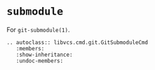 # `submodule`

For `git-submodule(1)`.

```{eval-rst}
.. autoclass:: libvcs.cmd.git.GitSubmoduleCmd
   :members:
   :show-inheritance:
   :undoc-members:
```
